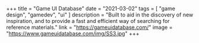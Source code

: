 +++
title = "Game UI Database"
date = "2021-03-02"
tags = [
    "game design",
    "gamedev",
    "ui"
]
description = "Built to aid in the discovery of new inspiration, and to provide a fast and efficient way of searching for reference materials."
link = "https://gameuidatabase.com/"
image = "https://www.gameuidatabase.com/img/SS3.jpg"
+++
